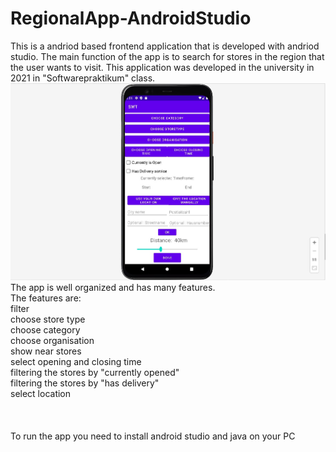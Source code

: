 # RegionalApp-AndroidStudio

This  is a andriod based frontend application that is developed with andriod studio. The main function of the app is to search for stores in the region that the user wants to visit. This application was developed in the university  in 2021 in  "Softwarepraktikum" class. <br />
<img src="praktikum_photos//filter.jpg" >
The app is well organized and  has many features. <br />
The features are:<br />
filter<br />
choose store type<br />
choose category<br />
choose organisation <br />
show near stores<br />
select opening and closing time<br />
filtering the stores by "currently opened"<br />
filtering the stores by "has delivery"<br />
select location<br />
<br />
<br />
<br />
To run the app you need to install android studio and java on your PC

